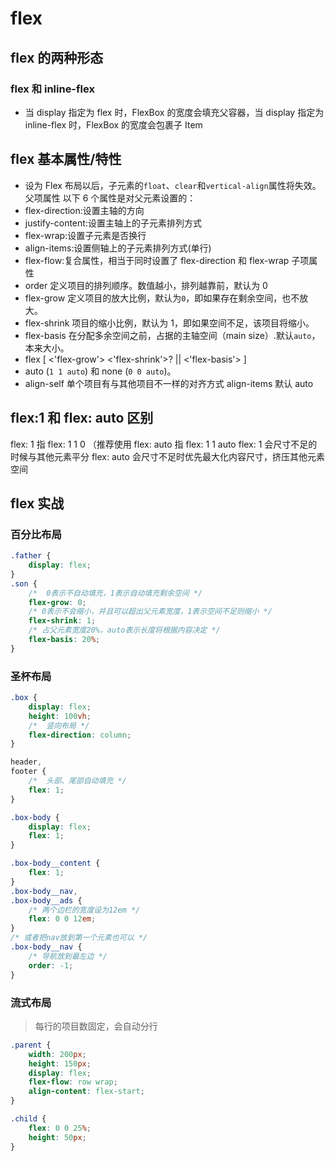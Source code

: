 # flex

## flex 的两种形态

### flex 和 inline-flex

- 当 display 指定为 flex 时，FlexBox 的宽度会填充父容器，当 display 指定为 inline-flex 时，FlexBox 的宽度会包裹子 Item

## flex 基本属性/特性

- 设为 Flex 布局以后，子元素的`float`、`clear`和`vertical-align`属性将失效。
  父项属性
  以下 6 个属性是对父元素设置的：
- flex-direction:设置主轴的方向
- justify-content:设置主轴上的子元素排列方式
- flex-wrap:设置子元素是否换行
- align-items:设置侧轴上的子元素排列方式(单行)
- flex-flow:复合属性，相当于同时设置了 flex-direction 和 flex-wrap
  子项属性
- order 定义项目的排列顺序。数值越小，排列越靠前，默认为 0
- flex-grow 定义项目的放大比例，默认为`0`，即如果存在剩余空间，也不放大。
- flex-shrink 项目的缩小比例，默认为 1，即如果空间不足，该项目将缩小。
- flex-basis 在分配多余空间之前，占据的主轴空间（main size）.默认`auto`，本来大小。
- flex [ <'flex-grow'> <'flex-shrink'>? || <'flex-basis'> ]
- auto (`1 1 auto`) 和 none (`0 0 auto`)。
- align-self 单个项目有与其他项目不一样的对齐方式 align-items 默认 auto

## flex:1 和 flex: auto 区别

flex: 1 指 flex: 1 1 0 （推荐使用
flex: auto 指 flex: 1 1 auto
flex: 1 会尺寸不足的时候与其他元素平分
flex: auto 会尺寸不足时优先最大化内容尺寸，挤压其他元素空间

## flex 实战

### 百分比布局

```css
.father {
	display: flex;
}
.son {
	/*  0表示不自动填充，1表示自动填充剩余空间 */
	flex-grow: 0;
	/* 0表示不会缩小，并且可以超出父元素宽度，1表示空间不足则缩小 */
	flex-shrink: 1;
	/* 占父元素宽度20%，auto表示长度将根据内容决定 */
	flex-basis: 20%;
}
```

### 圣杯布局

```css
.box {
	display: flex;
	height: 100vh;
	/*  竖向布局 */
	flex-direction: column;
}

header,
footer {
	/*  头部、尾部自动填充 */
	flex: 1;
}

.box-body {
	display: flex;
	flex: 1;
}

.box-body__content {
	flex: 1;
}
.box-body__nav,
.box-body__ads {
	/* 两个边栏的宽度设为12em */
	flex: 0 0 12em;
}
/* 或者把nav放到第一个元素也可以 */
.box-body__nav {
	/* 导航放到最左边 */
	order: -1;
}
```

### 流式布局

> 每行的项目数固定，会自动分行

```css
.parent {
	width: 200px;
	height: 150px;
	display: flex;
	flex-flow: row wrap;
	align-content: flex-start;
}

.child {
	flex: 0 0 25%;
	height: 50px;
}
```
